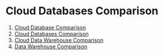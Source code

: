 # Cloud Databases Comparison

1. [Cloud Database Comparison](/sqldatabase)
2. [Cloud Databases Comparison](/sqldatabase)
3. [Cloud Data Warehouse Comparison](/warehouse)
4. [Data Warehouse Comparison](/warehouse)


